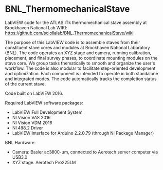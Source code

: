 # BNL_ThermomechanicalStave
LabVIEW code for the ATLAS ITk thermomechanical stave assembly at Brookhaven National Lab
WIKI: https://github.com/sciollalab/BNL_ThermomechanicalStave/wiki

The purpose of this LabVIEW code is to assemble staves from their constituent stave cores and modules at Brookhaven National Laboratory (BNL). 
The code operates an XYZ stage and camera, running calibration, placement, and final survey phases, to coordinate mounting modules on the stave core. We group tasks thematically to smooth and organize the user's workflow. The code is also modular to facilitate step-oriented development and optimization. Each component is intended to operate in both standalone and integrated modes. The code automatically tracks the completion status of the current stave.

Code built on LabVIEW 2016.

Required LabVIEW software packages: 
- LabVIEW Full Development System 
- NI Vision VAS 2016
- NI Vision VDM 2016
- NI 488.2 Driver
- LabVIEW Interface for Arduino 2.2.0.79 (through NI Package Manager)

BNL Hardware:
- Camera: Basler ac3800-um, connected to Aerotech server computer via USB3.0
- XYZ stage: Aerotech Pro225LM 
